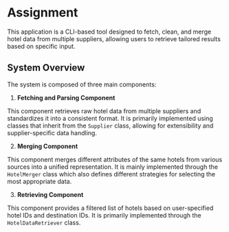 # Assignment

This application is a CLI-based tool designed to fetch, clean, and merge hotel data from multiple suppliers, allowing users to retrieve tailored results based on specific input.

## System Overview

The system is composed of three main components:

1. **Fetching and Parsing Component**

This component retrieves raw hotel data from multiple suppliers and standardizes it into a consistent format. It is primarily implemented using classes that inherit from the `Supplier` class, allowing for extensibility and supplier-specific data handling.

2. **Merging Component**

This component merges different attributes of the same hotels from various sources into a unified representation. It is mainly implemented through the `HotelMerger` class which also defines different strategies for selecting the most appropriate data.

3. **Retrieving Component**

This component provides a filtered list of hotels based on user-specified hotel IDs and destination IDs. It is primarily implemented through the `HotelDataRetriever` class.
